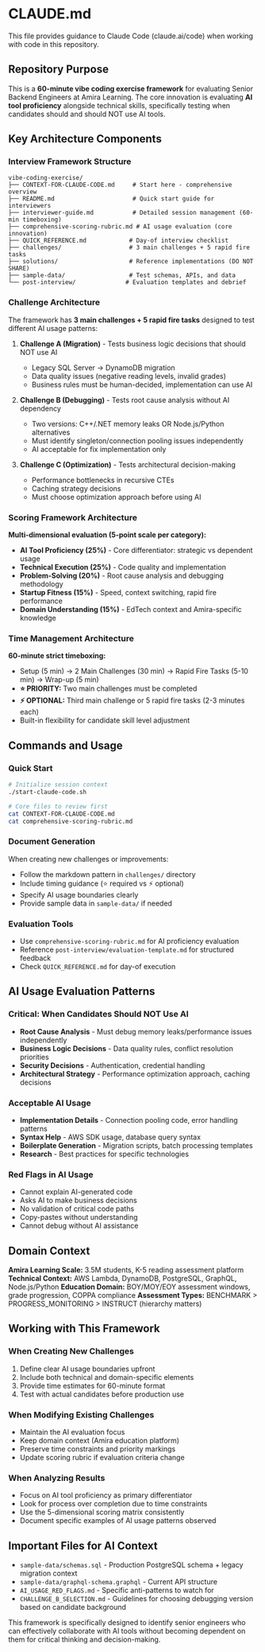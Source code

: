 # CLAUDE.md

This file provides guidance to Claude Code (claude.ai/code) when working with code in this repository.

## Repository Purpose

This is a **60-minute vibe coding exercise framework** for evaluating Senior Backend Engineers at Amira Learning. The core innovation is evaluating **AI tool proficiency** alongside technical skills, specifically testing when candidates should and should NOT use AI tools.

## Key Architecture Components

### Interview Framework Structure
```
vibe-coding-exercise/
├── CONTEXT-FOR-CLAUDE-CODE.md     # Start here - comprehensive overview
├── README.md                      # Quick start guide for interviewers
├── interviewer-guide.md           # Detailed session management (60-min timeboxing)
├── comprehensive-scoring-rubric.md # AI usage evaluation (core innovation)
├── QUICK_REFERENCE.md            # Day-of interview checklist
├── challenges/                   # 3 main challenges + 5 rapid fire tasks
├── solutions/                    # Reference implementations (DO NOT SHARE)
├── sample-data/                  # Test schemas, APIs, and data
└── post-interview/              # Evaluation templates and debrief
```

### Challenge Architecture

The framework has **3 main challenges + 5 rapid fire tasks** designed to test different AI usage patterns:

1. **Challenge A (Migration)** - Tests business logic decisions that should NOT use AI
   - Legacy SQL Server → DynamoDB migration
   - Data quality issues (negative reading levels, invalid grades)
   - Business rules must be human-decided, implementation can use AI

2. **Challenge B (Debugging)** - Tests root cause analysis without AI dependency
   - Two versions: C++/.NET memory leaks OR Node.js/Python alternatives
   - Must identify singleton/connection pooling issues independently
   - AI acceptable for fix implementation only

3. **Challenge C (Optimization)** - Tests architectural decision-making
   - Performance bottlenecks in recursive CTEs
   - Caching strategy decisions
   - Must choose optimization approach before using AI

### Scoring Framework Architecture

**Multi-dimensional evaluation (5-point scale per category):**
- **AI Tool Proficiency (25%)** - Core differentiator: strategic vs dependent usage
- **Technical Execution (25%)** - Code quality and implementation
- **Problem-Solving (20%)** - Root cause analysis and debugging methodology
- **Startup Fitness (15%)** - Speed, context switching, rapid fire performance
- **Domain Understanding (15%)** - EdTech context and Amira-specific knowledge

### Time Management Architecture

**60-minute strict timeboxing:**
- Setup (5 min) → 2 Main Challenges (30 min) → Rapid Fire Tasks (5-10 min) → Wrap-up (5 min)
- **⭐ PRIORITY:** Two main challenges must be completed
- **⚡ OPTIONAL:** Third main challenge or 5 rapid fire tasks (2-3 minutes each)
- Built-in flexibility for candidate skill level adjustment

## Commands and Usage

### Quick Start
```bash
# Initialize session context
./start-claude-code.sh

# Core files to review first
cat CONTEXT-FOR-CLAUDE-CODE.md
cat comprehensive-scoring-rubric.md
```

### Document Generation
When creating new challenges or improvements:
- Follow the markdown pattern in `challenges/` directory
- Include timing guidance (⭐ required vs ⚡ optional)
- Specify AI usage boundaries clearly
- Provide sample data in `sample-data/` if needed

### Evaluation Tools
- Use `comprehensive-scoring-rubric.md` for AI proficiency evaluation
- Reference `post-interview/evaluation-template.md` for structured feedback
- Check `QUICK_REFERENCE.md` for day-of execution

## AI Usage Evaluation Patterns

### Critical: When Candidates Should NOT Use AI
- **Root Cause Analysis** - Must debug memory leaks/performance issues independently
- **Business Logic Decisions** - Data quality rules, conflict resolution priorities
- **Security Decisions** - Authentication, credential handling
- **Architectural Strategy** - Performance optimization approach, caching decisions

### Acceptable AI Usage
- **Implementation Details** - Connection pooling code, error handling patterns
- **Syntax Help** - AWS SDK usage, database query syntax
- **Boilerplate Generation** - Migration scripts, batch processing templates
- **Research** - Best practices for specific technologies

### Red Flags in AI Usage
- Cannot explain AI-generated code
- Asks AI to make business decisions
- No validation of critical code paths
- Copy-pastes without understanding
- Cannot debug without AI assistance

## Domain Context

**Amira Learning Scale:** 3.5M students, K-5 reading assessment platform
**Technical Context:** AWS Lambda, DynamoDB, PostgreSQL, GraphQL, Node.js/Python
**Education Domain:** BOY/MOY/EOY assessment windows, grade progression, COPPA compliance
**Assessment Types:** BENCHMARK > PROGRESS_MONITORING > INSTRUCT (hierarchy matters)

## Working with This Framework

### When Creating New Challenges
1. Define clear AI usage boundaries upfront
2. Include both technical and domain-specific elements
3. Provide time estimates for 60-minute format
4. Test with actual candidates before production use

### When Modifying Existing Challenges
- Maintain the AI evaluation focus
- Keep domain context (Amira education platform)
- Preserve time constraints and priority markings
- Update scoring rubric if evaluation criteria change

### When Analyzing Results
- Focus on AI tool proficiency as primary differentiator
- Look for process over completion due to time constraints
- Use the 5-dimensional scoring matrix consistently
- Document specific examples of AI usage patterns observed

## Important Files for AI Context

- `sample-data/schemas.sql` - Production PostgreSQL schema + legacy migration context
- `sample-data/graphql-schema.graphql` - Current API structure
- `AI_USAGE_RED_FLAGS.md` - Specific anti-patterns to watch for
- `CHALLENGE_B_SELECTION.md` - Guidelines for choosing debugging version based on candidate background

This framework is specifically designed to identify senior engineers who can effectively collaborate with AI tools without becoming dependent on them for critical thinking and decision-making.